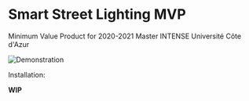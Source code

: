 # Smart Street Lighting MVP
Minimum Value Product for 2020-2021 Master INTENSE Université Côte d'Azur

![Demonstration](https://via.placeholder.com/350x150)



Installation:

**WIP**

